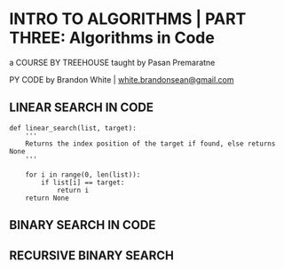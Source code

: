 # INTRO TO ALGORITHMS | PART THREE: Algorithms in Code

a COURSE BY TREEHOUSE
taught by Pasan Premaratne

PY CODE by Brandon White | white.brandonsean@gmail.com

## LINEAR SEARCH IN CODE

````
def linear_search(list, target):
    '''
    Returns the index position of the target if found, else returns None
    '''

    for i in range(0, len(list)):
        if list[i] == target:
            return i
    return None
````

## BINARY SEARCH IN CODE

## RECURSIVE BINARY SEARCH